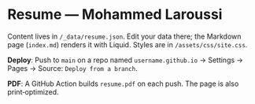 # Resume — Mohammed Laroussi

Content lives in `/_data/resume.json`. Edit your data there; the Markdown page (`index.md`) renders it with Liquid. Styles are in `/assets/css/site.css`.

**Deploy**: Push to `main` on a repo named `username.github.io` → Settings → Pages → Source: `Deploy from a branch`.

**PDF**: A GitHub Action builds `resume.pdf` on each push. The page is also print‑optimized.
